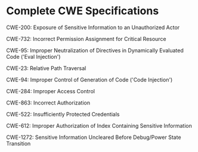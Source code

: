 

# Complete CWE Specifications

CWE-200: Exposure of Sensitive Information to an Unauthorized Actor

CWE-732: Incorrect Permission Assignment for Critical Resource

CWE-95: Improper Neutralization of Directives in Dynamically Evaluated Code ('Eval Injection')

CWE-23: Relative Path Traversal

CWE-94: Improper Control of Generation of Code ('Code Injection')

CWE-284: Improper Access Control

CWE-863: Incorrect Authorization

CWE-522: Insufficiently Protected Credentials

CWE-612: Improper Authorization of Index Containing Sensitive Information

CWE-1272: Sensitive Information Uncleared Before Debug/Power State Transition